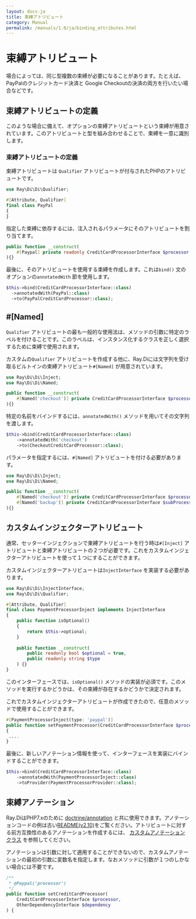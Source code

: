 ```yaml
---
layout: docs-ja
title: 束縛アトリビュート
category: Manual
permalink: /manuals/1.0/ja/binding_attributes.html
---
```

# 束縛アトリビュート

場合によっては、同じ型複数の束縛が必要になることがあります。たとえば、PayPalのクレジットカード決済と Google Checkoutの決済の両方を行いたい場合などです。
## 束縛アトリビュートの定義
このような場合に備えて、オプションの束縛アトリビュートという束縛が用意されています。このアトリビュートと型を組み合わせることで、束縛を一意に識別します。

### 束縛アトリビュートの定義

束縛アトリビュートは `Qualifier` アトリビュートが付与されたPHPのアトリビュートです。

```php
use Ray\Di\Di\Qualifier;

#[Attribute, Qualifier]
final class PayPal
{
}
```

指定した束縛に依存するには、注入されるパラメータにそのアトリビュートを割り当てます。

```php
public function __construct(
    #[Paypal] private readonly CreditCardProcessorInterface $processor
){}
```

最後に、そのアトリビュートを使用する束縛を作成します。これは`bind()` 文のオプションの`annotatedWith` 節を使用します。

```php
$this->bind(CreditCardProcessorInterface::class)
  ->annotatedWith(PayPal::class)
  ->to(PayPalCreditCardProcessor::class);
```

## #[Named]

`Qualifier` アトリビュートの最も一般的な使用法は、メソッドの引数に特定のラベルを付けることです。このラベルは、インスタンス化するクラスを正しく選択するために束縛で使用されます。

カスタムの`Qualifier` アトリビュートを作成する他に、Ray.Diには文字列を受け取るビルトインの束縛アトリビュート`#[Named]` が用意されています。

```php
use Ray\Di\Di\Inject;
use Ray\Di\Di\Named;

public function __construct(
    #[Named('checkout')] private CreditCardProcessorInterface $processor
){}
```

特定の名前をバインドするには、`annotatedWith()` メソッドを用いてその文字列を渡します。

```php
$this->bind(CreditCardProcessorInterface::class)
    ->annotatedWith('checkout')
    ->to(CheckoutCreditCardProcessor::class);
```

パラメータを指定するには、`#[Named]` アトリビュートを付ける必要があります。

```php
use Ray\Di\Di\Inject;
use Ray\Di\Di\Named;

public function __construct(
    #[Named('checkout')] private CreditCardProcessorInterface $processor,
    #[Named('backup')] private CreditCardProcessorInterface $subProcessor
){}
```

## カスタムインジェクターアトリビュート

通常、セッターインジェクションで束縛アトリビュートを行う時は`#[Inject]` アトリビュートと束縛アトリビュートの２つが必要です。これをカスタムインジェクターアトリビュートを使って１つにすることができます。

カスタムインジェクターアトリビュートは`InjectInterface` を実装する必要があります。

```php
use Ray\Di\Di\InjectInterface;
use Ray\Di\Di\Qualifier;

#[Attribute, Qualifier]
final class PaymentProcessorInject implements InjectInterface
{
    public function isOptional()
    {
        return $this->optional;
    }
    
    public function __construct(
        public readonly bool $optional = true,
        public readonly string $type
    ) {}
}
```

このインターフェースでは、`isOptional()` メソッドの実装が必須です。このメソッドを実行するかどうかは、その束縛が存在するかどうかで決定されます。

これでカスタムインジェクターアトリビュートが作成できたので、任意のメソッドで使用することができます。

```php
#[PaymentProcessorInject(type: 'paypal')]
public function setPaymentProcessor(CreditCardProcessorInterface $processor)
{
 ....
}
```

最後に、新しいアノテーション情報を使って、インターフェースを実装にバインドすることができます。

```php
$this->bind(CreditCardProcessorInterface::class)
    ->annotatedWith(PaymentProcessorInject::class)
    ->toProvider(PaymentProcessorProvider::class);
```


## 束縛アノテーション

Ray.DiはPHP7.xのために [doctrine/annotation](https://github.com/doctrine/annotations) と共に使用できます。アノテーションコードの例は古い[README(v2.10)](https://github.com/ray-di/Ray.Di/tree/2.10.5/README.md)をご覧ください。アトリビュートに対する前方互換性のあるアノテーションを作成するには、 [カスタムアノテーションクラス](https://github.com/kerveros12v/sacinta4/blob/e976c143b3b7d42497334e76c00fdf38717af98e/vendor/doctrine/annotations/docs/en/custom.rst#optional-constructors-with-named-parameters) を参照してください。

アノテーションは引数に対して適用することができないので、カスタムアノテーションの最初の引数に変数名を指定します。なおメソッドに引数が１つのしかない場合には不要です。

```php
/**
 * @Paypal('processor')
 */
public function setCreditCardProcessor(
    CreditCardProcessorInterface $processor,
    OtherDependencyInterface $dependency
) {
```
